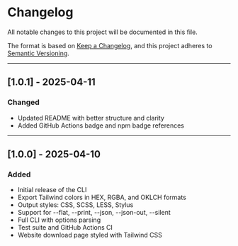 # Changelog

All notable changes to this project will be documented in this file.

The format is based on [Keep a Changelog](https://keepachangelog.com/en/1.0.0/),
and this project adheres to [Semantic Versioning](https://semver.org/).

---

## [1.0.1] - 2025-04-11
### Changed
- Updated README with better structure and clarity
- Added GitHub Actions badge and npm badge references

---

## [1.0.0] - 2025-04-10
### Added
- Initial release of the CLI
- Export Tailwind colors in HEX, RGBA, and OKLCH formats
- Output styles: CSS, SCSS, LESS, Stylus
- Support for --flat, --print, --json, --json-out, --silent
- Full CLI with options parsing
- Test suite and GitHub Actions CI
- Website download page styled with Tailwind CSS

